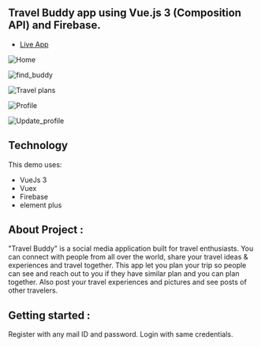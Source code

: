 ## Travel Buddy app using Vue.js 3 (Composition API) and Firebase.

- [Live App](https://digitalnomad-4956f.web.app/login)

![Home](https://user-images.githubusercontent.com/96696734/231476924-73c4c3a4-90e5-42a7-b771-9d566cd6058a.jpg)

![find_buddy](https://user-images.githubusercontent.com/96696734/231477485-8817f0ff-48de-4f63-84b4-03106583fb72.jpg)

![Travel plans](https://user-images.githubusercontent.com/96696734/231478223-514f2e6d-6a78-4c32-839e-b3e6d5e7ea9d.jpg)

![Profile](https://user-images.githubusercontent.com/96696734/231479317-0e23c976-59ad-48f7-a587-fef0de7793c4.jpg)

![Update_profile](https://user-images.githubusercontent.com/96696734/231479404-3d036748-14d9-4381-9c4b-ea2497913ac6.jpg)


## Technology

This demo uses:

- VueJs 3
- Vuex
- Firebase
- element plus

## About Project :

"Travel Buddy" is a social media application built for travel enthusiasts. You can connect with people from all over the world, share your travel ideas & experiences and travel together. This app let you plan your trip so people can see and reach out to you if they have similar plan and you can plan together. Also post your travel experiences and pictures and see posts of other travelers. 


## Getting started :
Register with any mail ID and password.
Login with same credentials.
